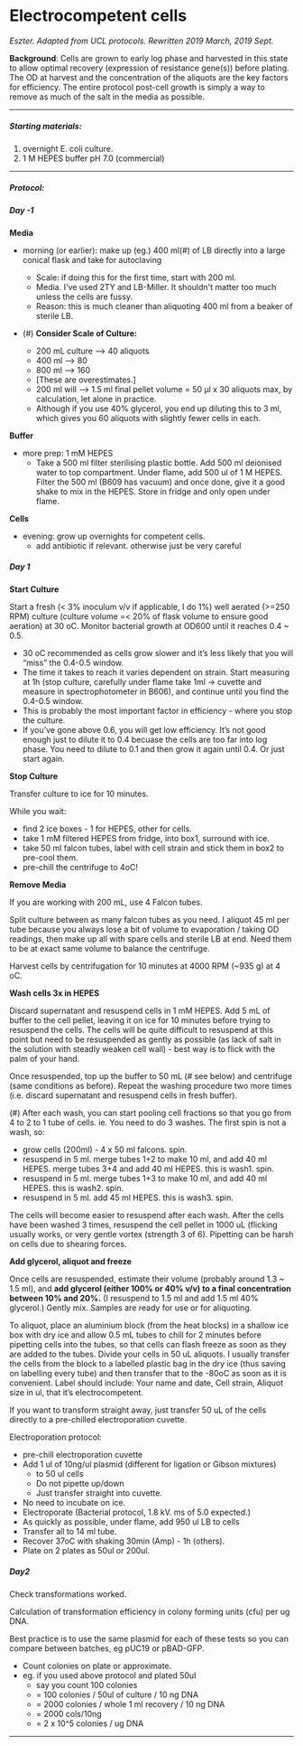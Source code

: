# Electrocompetent cells

_Eszter. Adapted from UCL protocols. Rewritten 2019 March, 2019 Sept._

**Background**: Cells are grown to early log phase and harvested in this state to allow optimal recovery (expression of resistance gene(s)) before plating. The OD at harvest and the concentration of the aliquots are the key factors for efficiency. The entire protocol post-cell growth is simply a way to remove as much of the salt in the media as possible.

---

##### Starting materials:

1. overnight E. coli culture.
2. 1 M HEPES buffer pH 7.0 (commercial)

---

##### Protocol:

##### Day -1

**Media**

* morning (or earlier): make up (eg.) 400 ml(#) of LB directly into a large conical flask and take for autoclaving
    * Scale: if doing this for the first time, start with 200 ml.
    * Media. I've used 2TY and LB-Miller. It shouldn't matter too much unless the cells are fussy.
    * Reason: this is much cleaner than aliquoting 400 ml from a beaker of sterile LB.

* (#) __Consider Scale of Culture:__
    * 200 mL culture --> 40 aliquots
    * 400 ml --> 80
    * 800 ml --> 160
    * [These are overestimates.]
    * 200 ml will --> 1.5 ml final pellet volume = 50 µl x 30 aliquots max, by calculation, let alone in practice.
    * Although if you use 40% glycerol, you end up diluting this to 3 ml, which gives you 60 aliquots with slightly fewer cells in each.

**Buffer**

* more prep: 1 mM HEPES
    * Take a 500 ml filter sterilising plastic bottle. Add 500 ml deionised water to top compartment. Under flame, add 500 ul of 1 M HEPES. Filter the 500 ml (B609 has vacuum) and once done, give it a good shake to mix in the HEPES. Store in fridge and only open under flame.
    
**Cells**

* evening: grow up overnights for competent cells.
    * add antibiotic if relevant. otherwise just be very careful

##### Day 1

**Start Culture**

Start a fresh (< 3% inoculum v/v if applicable, I do 1%) well aerated (>=250 RPM) culture (culture volume =< 20% of flask volume to ensure good aeration) at 30 oC. Monitor bacterial growth at OD600 until it reaches 0.4 ~ 0.5.

* 30 oC recommended as cells grow slower and it’s less likely that you will “miss” the 0.4-0.5 window.
* The time it takes to reach it varies dependent on strain. Start measuring at 1h (stop culture, carefully under flame take 1ml -> cuvette and measure in spectrophotometer in B606), and continue until you find the 0.4-0.5 window.
* This is probably the most important factor in efficiency - where you stop the culture.
* If you’ve gone above 0.6, you will get low efficiency. It’s not good enough just to dilute it to 0.4 becuase the cells are too far into log phase. You need to dilute to 0.1 and then grow it again until 0.4. Or just start again.

**Stop Culture**

Transfer culture to ice for 10 minutes.

While you wait:

* find 2 ice boxes - 1 for HEPES, other for cells.
* take 1 mM filtered HEPES from fridge, into box1, surround with ice.
* take 50 ml falcon tubes, label with cell strain and stick them in box2 to pre-cool them.
* pre-chill the centrifuge to 4oC!

**Remove Media**

If you are working with 200 mL, use 4 Falcon tubes.

Split culture between as many falcon tubes as you need. I aliquot 45 ml per tube because you always lose a bit of volume to evaporation / taking OD readings, then make up all with spare cells and sterile LB at end. Need them to be at exact same volume to balance the centrifuge.

Harvest cells by centrifugation for 10 minutes at 4000 RPM (~935 g) at 4 oC.

**Wash cells 3x in HEPES**

Discard supernatant and resuspend cells in 1 mM HEPES. Add 5 mL of buffer to the cell pellet, leaving it on ice for 10 minutes before trying to resuspend the cells. The cells will be quite difficult to resuspend at this point but need to be resuspended as gently as possible (as lack of salt in the solution with steadly weaken cell wall) - best way is to flick with the palm of your hand.

Once resuspended, top up the buffer to 50 mL (# see below) and centrifuge (same conditions as before). Repeat the washing procedure two more times (i.e. discard supernatant and resuspend cells in fresh buffer).

(#) After each wash, you can start pooling cell fractions so that you go from 4 to 2 to 1 tube of cells. ie. You need to do 3 washes. The first spin is not a wash, so:

* grow cells (200ml) - 4 x 50 ml falcons. spin.
* resuspend in 5 ml. merge tubes 1+2 to make 10 ml, and add 40 ml HEPES. merge tubes 3+4 and add 40 ml HEPES. this is wash1. spin.
* resuspend in 5 ml. merge tubes 1+3 to make 10 ml, and add 40 ml HEPES. this is wash2. spin.
* resuspend in 5 ml. add 45 ml HEPES. this is wash3. spin.

The cells will become easier to resuspend after each wash. After the cells have been washed 3 times, resuspend the cell pellet in 1000 uL (flicking usually works, or very gentle vortex (strength 3 of 6). Pipetting can be harsh on cells due to shearing forces.

**Add glycerol, aliquot and freeze**

Once cells are resuspended, estimate their volume (probably around 1.3 ~ 1.5 ml), and **add glycerol (either 100% or 40% v/v) to a final concentration between 10% and 20%.** (I resuspend to 1.5 ml and add 1.5 ml 40% glycerol.) Gently mix. Samples are ready for use or for aliquoting.
 
To aliquot, place an aluminium block (from the heat blocks) in a shallow ice box with dry ice and allow 0.5 mL tubes to chill for 2 minutes before pipetting cells into the tubes, so that cells can flash freeze as soon as they are added to the tubes. Divide your cells in 50 uL aliquots. I usually transfer the cells from the block to a labelled plastic bag in the dry ice (thus saving on labelling every tube) and then transfer that to the -80oC as soon as it is convenient. Label should include: Your name and date, Cell strain, Aliquot size in ul, that it’s electrocompetent.
 
If you want to transform straight away, just transfer 50 uL of the cells directly to a pre-chilled electroporation cuvette.

Electroporation protocol:

* pre-chill electroporation cuvette
* Add 1 ul of 10ng/ul plasmid (different for ligation or Gibson mixtures)
    * to 50 ul cells
    * Do not pipette up/down
    * Just transfer straight into cuvette.
* No need to incubate on ice.
* Electroporate (Bacterial protocol, 1.8 kV. ms of 5.0 expected.)
* As quickly as possible, under flame, add 950 ul LB to cells
* Transfer all to 14 ml tube.
* Recover 37oC with shaking 30min (Amp) - 1h (others).
* Plate on 2 plates as 50ul or 200ul.

##### Day2

Check transformations worked.

Calculation of transformation efficiency in colony forming units (cfu) per ug DNA.

Best practice is to use the same plasmid for each of these tests so you can compare between batches, eg pUC19 or pBAD-GFP.

* Count colonies on plate or approximate.
* eg. if you used above protocol and plated 50ul
    * say you count 100 colonies
    * = 100 colonies / 50ul of culture / 10 ng DNA
    * = 2000 colonies / whole 1 ml recovery / 10 ng DNA
    * = 2000 cols/10ng
    * = 2 x 10^5 colonies / ug DNA

---

